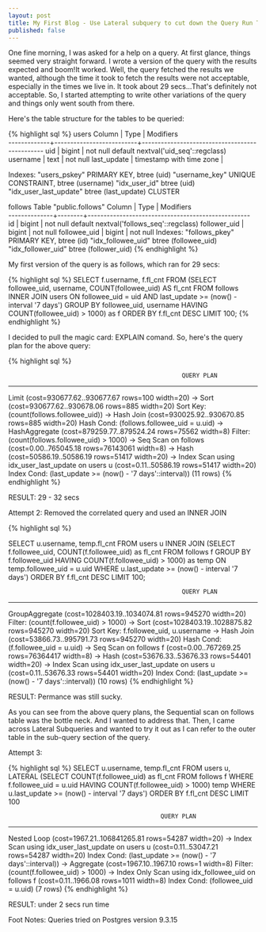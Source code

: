```yaml
---
layout: post
title: My First Blog - Use Lateral subquery to cut down the Query Run Time
published: false
---
```


One fine morning, I was asked for a help on a query. At first glance, things seemed very straight forward. I wrote a version of the query with the results expected and boom!It worked. Well, the query fetched the results we wanted, although the time it took to fetch the results were not acceptable, especially in the times we live in. It took about 29 secs...That's definitely not acceptable. So, I started attempting to write other variations of the query and things only went south from there.

Here's the table structure for the tables to be queried:

{% highlight sql %}
users
   Column    |           Type           |                   Modifiers                   
-------------+--------------------------+-----------------------------------------------
 uid         | bigint                   | not null default nextval('uid_seq'::regclass)
 username    | text                     | not null
 last_update | timestamp with time zone | 
 
Indexes:
    "users_pskey" PRIMARY KEY, btree (uid)
    "username_key" UNIQUE CONSTRAINT, btree (username)
    "idx_user_id" btree (uid)
    "idx_user_last_update" btree (last_update) CLUSTER
	
 follows
                          Table "public.follows"
    Column    |  Type  |                     Modifiers                     
--------------+--------+---------------------------------------------------
 id           | bigint | not null default nextval('follows_seq'::regclass)
 follower_uid | bigint | not null
 followee_uid | bigint | not null
Indexes:
    "follows_pkey" PRIMARY KEY, btree (id)
    "idx_followee_uid" btree (followee_uid)
    "idx_follower_uid" btree (follower_uid)
{% endhighlight %}
	
My first version of the query is as follows, which ran for 29 secs:

{% highlight sql %}
SELECT f.username, f.fl_cnt 
FROM (SELECT followee_uid, username, COUNT(followee_uid) AS fl_cnt FROM follows
INNER JOIN users ON followee_uid = uid AND last_update >= (now() - interval '7 days')
GROUP BY followee_uid, username
HAVING COUNT(followee_uid) > 1000) as f 
ORDER BY f.fl_cnt DESC
LIMIT 100;
{% endhighlight %}

I decided to pull the magic card: EXPLAIN comand. So, here's the query plan for the above query:

{% highlight sql %}

                                                     QUERY PLAN                                                      
---------------------------------------------------------------------------------------------------------------------
 Limit  (cost=930677.62..930677.67 rows=100 width=20)
   ->  Sort  (cost=930677.62..930678.06 rows=885 width=20)
         Sort Key: (count(follows.followee_uid))
         ->  Hash Join  (cost=930025.92..930670.85 rows=885 width=20)
               Hash Cond: (follows.followee_uid = u.uid)
               ->  HashAggregate  (cost=879259.77..879524.24 rows=75562 width=8)
                     Filter: (count(follows.followee_uid) > 1000)
                     ->  Seq Scan on follows  (cost=0.00..765045.18 rows=76143061 width=8)
               ->  Hash  (cost=50586.19..50586.19 rows=51417 width=20)
                     ->  Index Scan using idx_user_last_update on users u  (cost=0.11..50586.19 rows=51417 width=20)
                           Index Cond: (last_update >= (now() - '7 days'::interval))
(11 rows)
{% endhighlight %}

RESULT: 29 - 32 secs

Attempt 2: Removed the correlated query and used an INNER JOIN

{% highlight sql %}

SELECT u.username, temp.fl_cnt 
FROM users u
INNER JOIN (SELECT f.followee_uid, COUNT(f.followee_uid) as fl_cnt
FROM follows f
GROUP BY f.followee_uid
HAVING COUNT(f.followee_uid) > 1000) as temp ON temp.followee_uid = u.uid
WHERE u.last_update >= (now() - interval '7 days')
ORDER BY f.fl_cnt DESC LIMIT 100;

                                                     QUERY PLAN                                                      
---------------------------------------------------------------------------------------------------------------------
 GroupAggregate  (cost=1028403.19..1034074.81 rows=945270 width=20)
   Filter: (count(f.followee_uid) > 1000)
   ->  Sort  (cost=1028403.19..1028875.82 rows=945270 width=20)
         Sort Key: f.followee_uid, u.username
         ->  Hash Join  (cost=53866.73..995791.73 rows=945270 width=20)
               Hash Cond: (f.followee_uid = u.uid)
               ->  Seq Scan on follows f  (cost=0.00..767269.25 rows=76364417 width=8)
               ->  Hash  (cost=53676.33..53676.33 rows=54401 width=20)
                     ->  Index Scan using idx_user_last_update on users u  (cost=0.11..53676.33 rows=54401 width=20)
                           Index Cond: (last_update >= (now() - '7 days'::interval))
(10 rows)
{% endhighlight %}

RESULT: Permance was still sucky.

As you can see from the above query plans, the Sequential scan on follows table was the bottle neck. And I wanted to address that. Then, I came across Lateral Subqueries and wanted to try it out as I can refer to the outer table in the sub-query section of the query.

Attempt 3:

{% highlight sql %}
SELECT u.username, temp.fl_cnt 
FROM users u,
LATERAL (SELECT COUNT(f.followee_uid) as fl_cnt
FROM follows f
WHERE f.followee_uid = u.uid
HAVING COUNT(f.followee_uid) > 1000) temp
WHERE u.last_update >= (now() - interval '7 days')
ORDER BY f.fl_cnt DESC LIMIT 100

                                               QUERY PLAN                                                
---------------------------------------------------------------------------------------------------------
 Nested Loop  (cost=1967.21..106841265.81 rows=54287 width=20)
   ->  Index Scan using idx_user_last_update on users u  (cost=0.11..53047.21 rows=54287 width=20)
         Index Cond: (last_update >= (now() - '7 days'::interval))
   ->  Aggregate  (cost=1967.10..1967.10 rows=1 width=8)
         Filter: (count(f.followee_uid) > 1000)
         ->  Index Only Scan using idx_followee_uid on follows f  (cost=0.11..1966.08 rows=1011 width=8)
               Index Cond: (followee_uid = u.uid)
(7 rows)
{% endhighlight %}

RESULT: under 2 secs run time

Foot Notes:
Queries tried on Postgres version 9.3.15
